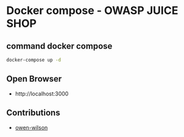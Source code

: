 # Docker compose - OWASP JUICE SHOP
## command docker compose

```sh
docker-compose up -d
```
## Open Browser

- http://localhost:3000

## Contributions

- [owen-wilson](https://github.com/owenwilson)
